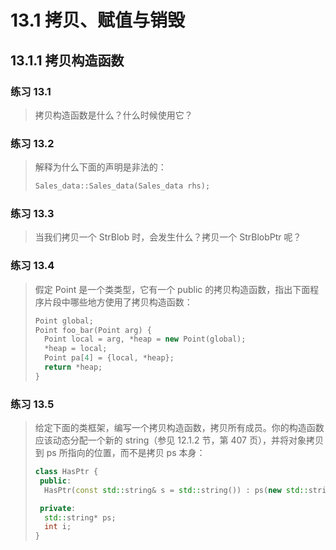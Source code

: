 # 13.1 拷贝、赋值与销毁

## 13.1.1 拷贝构造函数

### 练习 13.1

> 拷贝构造函数是什么？什么时候使用它？



### 练习 13.2

> 解释为什么下面的声明是非法的：
>
> ```c++
> Sales_data::Sales_data(Sales_data rhs);
> ```



### 练习 13.3

> 当我们拷贝一个 StrBlob 时，会发生什么？拷贝一个 StrBlobPtr 呢？



### 练习 13.4

> 假定 Point 是一个类类型，它有一个 public 的拷贝构造函数，指出下面程序片段中哪些地方使用了拷贝构造函数：
>
> ```c++
> Point global;
> Point foo_bar(Point arg) {
>   Point local = arg, *heap = new Point(global);
>   *heap = local;
>   Point pa[4] = {local, *heap};
>   return *heap;
> }
> ```



### 练习 13.5

> 给定下面的类框架，编写一个拷贝构造函数，拷贝所有成员。你的构造函数应该动态分配一个新的 string（参见 12.1.2 节，第 407 页），并将对象拷贝到 ps 所指向的位置，而不是拷贝 ps 本身：
>
> ```c++
> class HasPtr {
>  public:
>   HasPtr(const std::string& s = std::string()) : ps(new std::string(s)), i(0) {}
> 
>  private:
>   std::string* ps;
>   int i;
> }
> ```
